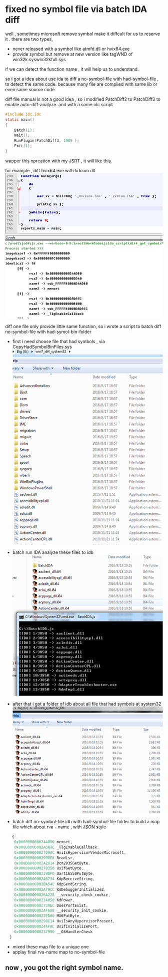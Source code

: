 # fixed no symbol file via batch IDA diff

well , sometimes microsoft remove symbol  make it diffcult for us to reserve it .
there are two types,
  *  never released with a symbol like atmfd.dll or hvix64.exe
  *  provide symbol but remove at new version like tagWND of win32k.syswin32kfull.sys

if we can detect the function name  , it will help us to understand.

so i got a idea about use ida to diff a no-symbol-file with had-symbol-file , to detect the same code.
because many file are compiled with same lib or even same source code.

diff file manual  is not a good idea , so i modified PatchDiff2 to PatchDiff3 to enable auto-diff-analyze.
and with a some idc script
```c
#include idc.idc
static main()
{
	Batch(1);
	Wait();
	RunPlugin(PatchDiff3, 1989 );
	Exit(1);
}
```
wapper this opreation with my JSRT , it will like this.

for example , diff hvix64.exe with kdcom.dll
![](./image/diff.png)


diff one file only provide little same function, so i wrote a script to batch diff no-symbol-file with had-symol-bin-folder

 *  first i need choose file that had symbols , via CopyHadSymbolBinFiles.sys 
   ![](./image/had_symbol_bin_folder.png)

 *  batch run IDA analyze these files to idb 
   ![](./image/batch_ida.png)
  
 *  after that i got a folder of idb about all file that had symbols at system32 
   ![](./image/idb_folder.png)

 *  batch diff no-symbol-file.idb with had-symbol-file folder to build a map file which about rva - name , with JSON style
```javascript
   {
	0x0000000000244D80 memset,
	0x00000000002ADA7C _TlgEnableCallback,
	0x00000000002709AC HviIsHypervisorVendorMicrosoft,
	0x00000000002908E8 ReadLsr,
	0x00000000002A2014 Bcm2835GetByte,
	0x0000000000279350 UsifGetByte,
	0x0000000000239DF0 Uart16550PutByte,
	0x00000000002A6734 KdpReceiveString,
	0x00000000002BA54C KdpSendString,
	0x00000000002A79CC KdDebuggerInitialize2,
	0x000000000026A228 __security_check_cookie,
	0x000000000022A050 KdPower,
	0x0000000000273AEC DoesPortExist,
	0x00000000002AF688 __security_init_cookie,
	0x000000000022ED60 MX6PutByte,
	0x0000000000298C14 HviIsAnyHypervisorPresent,
	0x0000000000244FAC UsifInitializePort,
	0x0000000000237990 __GSHandlerCheck
  }
```
 *  mixed these map file to a unique one 
 *  applay final rva-name map to no-symbol-file

## now , you got the right symbol name.


